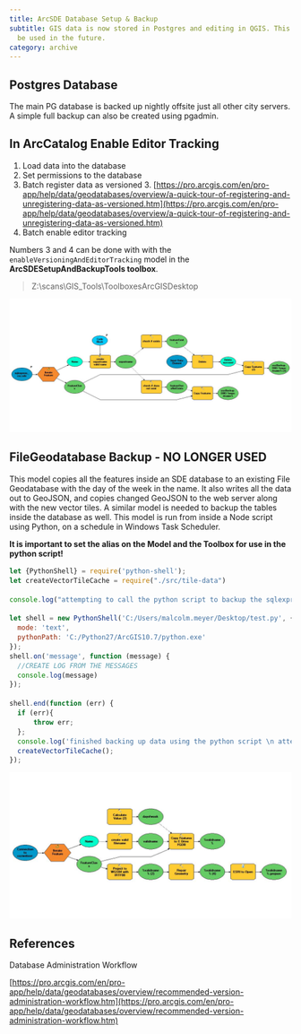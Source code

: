 ```yaml
---
title: ArcSDE Database Setup & Backup
subtitle: GIS data is now stored in Postgres and editing in QGIS. This could still
  be used in the future.
category: archive
---
```


## Postgres Database

The main PG database is backed up nightly offsite just all other city servers. A simple full backup can also be created using pgadmin.

## In ArcCatalog Enable Editor Tracking

1. Load data into the database
2. Set permissions to the database
2. Batch register data as versioned
	3. [https://pro.arcgis.com/en/pro-app/help/data/geodatabases/overview/a-quick-tour-of-registering-and-unregistering-data-as-versioned.htm](https://pro.arcgis.com/en/pro-app/help/data/geodatabases/overview/a-quick-tour-of-registering-and-unregistering-data-as-versioned.htm)
3. Batch enable editor tracking

Numbers 3 and 4 can be done with with the  ``enableVersioningAndEditorTracking`` model in the **ArcSDESetupAndBackupTools toolbox**.

> Z:\scans\GIS_Tools\ToolboxesArcGISDesktop

![](/assets/img/sdebackup.jpg)

## FileGeodatabase Backup - NO LONGER USED
This model copies all the features inside an SDE database to an existing File Geodatabase with the day of the week in the name. It also writes all the data out to GeoJSON, and copies changed GeoJSON to the web server along with the new vector tiles. A similar model is needed to backup the tables inside the database as well. This model is run from inside a Node script using Python, on a schedule in Windows Task Scheduler.

**It is important to set the alias on the Model and the Toolbox for use in the python script!**

```javascript
let {PythonShell} = require('python-shell');
let createVectorTileCache = require("./src/tile-data")

console.log("attempting to call the python script to backup the sqlexpress database to a FGDB")

let shell = new PythonShell('C:/Users/malcolm.meyer/Desktop/test.py', { 
  mode: 'text',
  pythonPath: 'C:/Python27/ArcGIS10.7/python.exe'
});
shell.on('message', function (message) {
  //CREATE LOG FROM THE MESSAGES
  console.log(message)
});

shell.end(function (err) {
  if (err){
      throw err;
  };
  console.log('finished backing up data using the python script \n attempting to create vector tile cache');
  createVectorTileCache();
});
```

![](/assets/img/fgdb-backup.jpg)

## References

Database Administration Workflow

[https://pro.arcgis.com/en/pro-app/help/data/geodatabases/overview/recommended-version-administration-workflow.htm](https://pro.arcgis.com/en/pro-app/help/data/geodatabases/overview/recommended-version-administration-workflow.htm)
